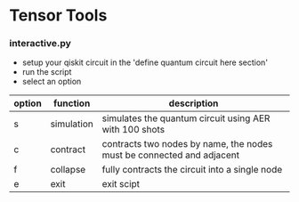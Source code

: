 # Tensor Tools

### interactive.py
- setup your qiskit circuit in the 'define quantum circuit here section'
- run the script
- select an option

| option | function  | description                                                           |
|--------|-----------|-----------------------------------------------------------------------|
| s      | simulation | simulates the quantum circuit using AER with 100 shots                |
| c      | contract  | contracts two nodes by name, the nodes must be connected and adjacent |
| f      | collapse  | fully contracts the circuit into a single node                        |
| e      | exit   | exit scipt                                                            | 
